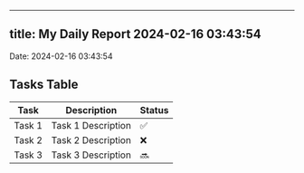 
---
title: My Daily Report 2024-02-16 03:43:54
---

Date: 2024-02-16 03:43:54

## Tasks Table

| Task | Description | Status |
|------|-------------|--------|
| Task 1 | Task 1 Description | ✅ |
| Task 2 | Task 2 Description | ❌ |
| Task 3 | Task 3 Description | 🔜 |
